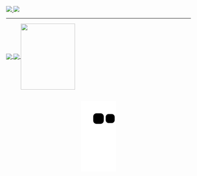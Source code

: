  <div>
 <a href="https://www.linkedin.com/in/breno-m-52a300141/" alt="Linkedin">
    <img src="https://img.shields.io/badge/LinkedIn-0077B5?style=for-the-badge&logo=linkedin&logoColor=white" />
 </a>   
  <a href="brenomoura.contato@gmail.com">
    <img src="https://img.shields.io/badge/e‑mail-D14836.svg?style=for-the-badge&logo=GMail&logoColor=white">
    </a>
 </div>
 <hr>
  
<div>
  <a href="https://github.com/Breno-Moura">
  <img height="180em"   align="center" src="https://github-readme-stats.vercel.app/api?username=Breno-Moura&show_icons=true&theme=react&include_all_commits=true&count_private=true"/>
  <img height="180em"  align="center" src="https://github-readme-stats.vercel.app/api/top-langs/?username=Breno-Moura&layout=compact&langs_count=7&theme=react" />

  <img align="center" width="148" height="180" src="https://media1.tenor.com/images/68e8337fb4eb7e40645d832c64762a8b/tenor.gif?itemid=19443613">
</div>
 <br>
<div  align="center"> 
 
![Snake animation](https://github.com/Breno-Moura/Breno-Moura/blob/output/github-contribution-grid-snake.svg)
 

